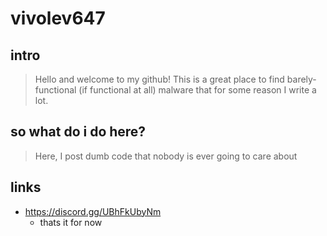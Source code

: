 # vivolev647
## intro

> Hello and welcome to my github! This is a great place to find barely-functional (if functional at all) malware that for some reason I write a lot.

## so what do i do here?

> Here, I post dumb code that nobody is ever going to care about

## links

- https://discord.gg/UBhFkUbyNm
  - thats it for now
